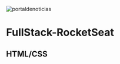 ![portaldenoticias](https://github.com/miltonralves/projeto-portalnoticias/assets/5262325/bff21b97-410c-4d32-b338-2fe862effefa)

<h1>FullStack-RocketSeat</h1>
<h2>HTML/CSS</h2>
